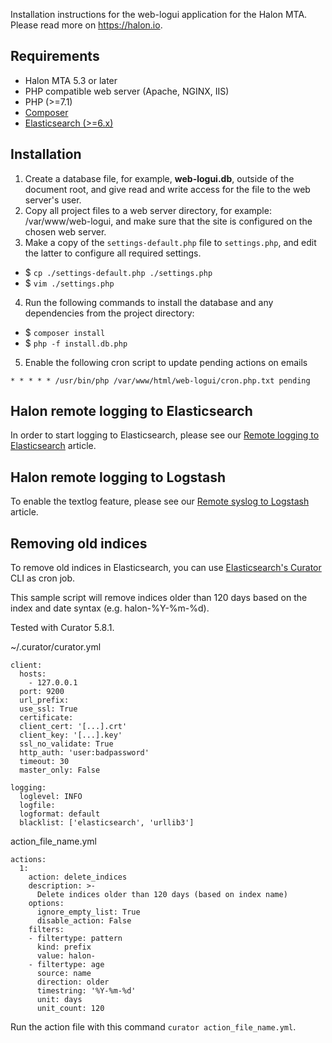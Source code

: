 Installation instructions for the web-logui application for the Halon MTA. Please read more on https://halon.io.

Requirements
---
* Halon MTA 5.3 or later
* PHP compatible web server (Apache, NGINX, IIS)
* PHP (>=7.1)
* [Composer](https://getcomposer.org)
* [Elasticsearch (>=6.x)](https://www.elastic.co/guide/en/elasticsearch/reference/current/install-elasticsearch.html)

Installation
---
1. Create a database file, for example, **web-logui.db**, outside of the document root, and give read and write access for the file to the web server's user.
2. Copy all project files to a web server directory, for example: /var/www/web-logui, and make sure that the site is configured on the chosen web server.
3. Make a copy of the `settings-default.php` file to `settings.php`, and edit the latter to configure all required settings.
- $ `cp ./settings-default.php ./settings.php`
- $ `vim ./settings.php`
4. Run the following commands to install the database and any dependencies from the project directory:
- $ `composer install`
- $ `php -f install.db.php`
5. Enable the following cron script to update pending actions on emails
```
* * * * * /usr/bin/php /var/www/html/web-logui/cron.php.txt pending
```

Halon remote logging to Elasticsearch
---
In order to start logging to Elasticsearch, please see our [Remote logging to Elasticsearch](https://support.halon.io/hc/en-us/articles/115005513365) article.

Halon remote logging to Logstash
---

To enable the textlog feature, please see our [Remote syslog to Logstash](https://support.halon.io/hc/en-us/articles/360000700065) article.

Removing old indices
---

To remove old indices in Elasticsearch, you can use [Elasticsearch's Curator](https://www.elastic.co/guide/en/elasticsearch/client/curator/5.8/about.html) CLI as cron job.

This sample script will remove indices older than 120 days based on the index and date syntax (e.g. halon-%Y-%m-%d).

Tested with Curator 5.8.1.

~/.curator/curator.yml

```
client:
  hosts:
    - 127.0.0.1
  port: 9200
  url_prefix:
  use_ssl: True
  certificate:
  client_cert: '[...].crt'
  client_key: '[...].key'
  ssl_no_validate: True
  http_auth: 'user:badpassword'
  timeout: 30
  master_only: False

logging:
  loglevel: INFO
  logfile:
  logformat: default
  blacklist: ['elasticsearch', 'urllib3']
```

action_file_name.yml

```
actions:
  1:
    action: delete_indices
    description: >-
      Delete indices older than 120 days (based on index name)
    options:
      ignore_empty_list: True
      disable_action: False
    filters:
    - filtertype: pattern
      kind: prefix
      value: halon-
    - filtertype: age
      source: name
      direction: older
      timestring: '%Y-%m-%d'
      unit: days
      unit_count: 120
```

Run the action file with this command `curator action_file_name.yml`.
